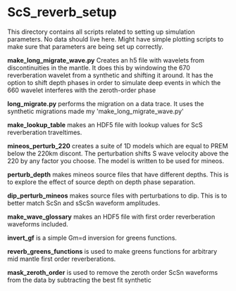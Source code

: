 # ScS_reverb_setup

This directory contains all scripts related to setting up simulation parameters.
No data should live here. Might have simple plotting scripts to make sure that
parameters are being set up correctly.


**make_long_migrate_wave.py** Creates an h5 file with wavelets from 
discontinuities in the mantle. It does this by windowing the 670 reverberation
wavelet from a synthetic and shifting it around. It has the option to shift
depth phases in order to simulate deep events in which the 660 wavelet 
interferes with the zeroth-order phase

**long_migrate.py** performs the migration on a data trace. It uses the synthetic
migrations made my 'make_long_migrate_wave.py'

**make\_lookup\_table** makes an HDF5 file with lookup values for ScS reverberation
traveltimes.


**mineos\_perturb\_220** creates a suite of 1D models which are equal to PREM below
the 220km discont. The perturbation shifts S wave velocity above the 220 by any 
factor you choose. The model is written to be used for mineos.

**perturb\_depth** makes mineos source files that have different depths. This
is to explore the effect of source depth on depth phase separation.

**dip\_perturb\_mineos** makes source files with perturbations to dip. This is to 
better match ScSn and sScSn waveform amplitudes.

**make\_wave\_glossary** makes an HDF5 file with first order reverberation waveforms
included.

**invert\_gf** is a simple Gm=d inversion for greens functions.

**reverb\_greens\_functions** is used to make greens functions for arbitrary
mid mantle first order reverberations.

**mask\_zeroth\_order** is used to remove the zeroth order ScSn waveforms
from the data by subtracting the best fit synthetic
